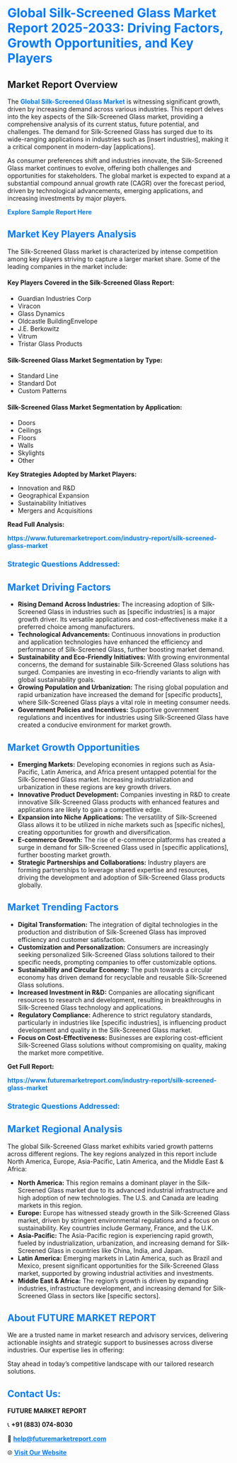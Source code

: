 <h1 style="color: #007BFF;">Global Silk-Screened Glass Market Report 2025-2033: Driving Factors, Growth Opportunities, and Key Players</h1>

<section id="overview">
<h2>Market Report Overview</h2>
<p>The <a href="https://www.futuremarketreport.com/industry-report/silk-screened-glass-market" style="color: #007BFF; text-decoration: none;"><strong>Global Silk-Screened Glass Market</strong></a> is witnessing significant growth, driven by increasing demand across various industries. This report delves into the key aspects of the Silk-Screened Glass market, providing a comprehensive analysis of its current status, future potential, and challenges. The demand for Silk-Screened Glass has surged due to its wide-ranging applications in industries such as [insert industries], making it a critical component in modern-day [applications].</p>
<p>As consumer preferences shift and industries innovate, the Silk-Screened Glass market continues to evolve, offering both challenges and opportunities for stakeholders. The global market is expected to expand at a substantial compound annual growth rate (CAGR) over the forecast period, driven by technological advancements, emerging applications, and increasing investments by major players.</p>
</section>

<section id="overview">
<p><a href="https://www.futuremarketreport.com/request-sample/reportId=87666" style="color: #007BFF; text-decoration: none;"><strong>Explore Sample Report Here</strong></a></p>
</section>

<section id="key-players">
<h2 style="color: #007BFF;">Market Key Players Analysis</h2>
<p>The Silk-Screened Glass market is characterized by intense competition among key players striving to capture a larger market share. Some of the leading companies in the market include:</p>
<h4>Key Players Covered in the Silk-Screened Glass Report:</h4>
<ul><li>Guardian Industries Corp</li><li>Viracon</li><li>Glass Dynamics</li><li>Oldcastle BuildingEnvelope</li><li>J.E. Berkowitz</li><li>Vitrum</li><li>Tristar Glass Products</li></ul>
<h4>Silk-Screened Glass Market Segmentation by Type:</h4>
<ul><li>Standard Line</li><li>Standard Dot</li><li>Custom Patterns</li></ul>

<h4>Silk-Screened Glass Market Segmentation by Application:</h4>
<ul><li>Doors</li><li>Ceilings</li><li>Floors</li><li>Walls</li><li>Skylights</li><li>Other</li></ul>
<p><strong>Key Strategies Adopted by Market Players:</strong></p>
<ul>
<li>Innovation and R&D</li>
<li>Geographical Expansion</li>
<li>Sustainability Initiatives</li>
<li>Mergers and Acquisitions</li>
</ul>
</section>

<section>
<p><strong>Read Full Analysis: </strong></p><a href="https://www.futuremarketreport.com/industry-report/silk-screened-glass-market" style="color: #007BFF; text-decoration: none;"><strong>https://www.futuremarketreport.com/industry-report/silk-screened-glass-market</strong></a>
<h3 style="color: #007BFF;">Strategic Questions Addressed:</h3>
</section>

<section id="driving-factors">
<h2 style="color: #007BFF;">Market Driving Factors</h2>
<ul>
<li><strong>Rising Demand Across Industries:</strong> The increasing adoption of Silk-Screened Glass in industries such as [specific industries] is a major growth driver. Its versatile applications and cost-effectiveness make it a preferred choice among manufacturers.</li>
<li><strong>Technological Advancements:</strong> Continuous innovations in production and application technologies have enhanced the efficiency and performance of Silk-Screened Glass, further boosting market demand.</li>
<li><strong>Sustainability and Eco-Friendly Initiatives:</strong> With growing environmental concerns, the demand for sustainable Silk-Screened Glass solutions has surged. Companies are investing in eco-friendly variants to align with global sustainability goals.</li>
<li><strong>Growing Population and Urbanization:</strong> The rising global population and rapid urbanization have increased the demand for [specific products], where Silk-Screened Glass plays a vital role in meeting consumer needs.</li>
<li><strong>Government Policies and Incentives:</strong> Supportive government regulations and incentives for industries using Silk-Screened Glass have created a conducive environment for market growth.</li>
</ul>
</section>

<section id="growth-opportunities">
<h2 style="color: #007BFF;">Market Growth Opportunities</h2>
<ul>
<li><strong>Emerging Markets:</strong> Developing economies in regions such as Asia-Pacific, Latin America, and Africa present untapped potential for the Silk-Screened Glass market. Increasing industrialization and urbanization in these regions are key growth drivers.</li>
<li><strong>Innovative Product Development:</strong> Companies investing in R&D to create innovative Silk-Screened Glass products with enhanced features and applications are likely to gain a competitive edge.</li>
<li><strong>Expansion into Niche Applications:</strong> The versatility of Silk-Screened Glass allows it to be utilized in niche markets such as [specific niches], creating opportunities for growth and diversification.</li>
<li><strong>E-commerce Growth:</strong> The rise of e-commerce platforms has created a surge in demand for Silk-Screened Glass used in [specific applications], further boosting market growth.</li>
<li><strong>Strategic Partnerships and Collaborations:</strong> Industry players are forming partnerships to leverage shared expertise and resources, driving the development and adoption of Silk-Screened Glass products globally.</li>
</ul>
</section>

<section id="trending-factors">
<h2 style="color: #007BFF;">Market Trending Factors</h2>
<ul>
<li><strong>Digital Transformation:</strong> The integration of digital technologies in the production and distribution of Silk-Screened Glass has improved efficiency and customer satisfaction.</li>
<li><strong>Customization and Personalization:</strong> Consumers are increasingly seeking personalized Silk-Screened Glass solutions tailored to their specific needs, prompting companies to offer customizable options.</li>
<li><strong>Sustainability and Circular Economy:</strong> The push towards a circular economy has driven demand for recyclable and reusable Silk-Screened Glass solutions.</li>
<li><strong>Increased Investment in R&D:</strong> Companies are allocating significant resources to research and development, resulting in breakthroughs in Silk-Screened Glass technology and applications.</li>
<li><strong>Regulatory Compliance:</strong> Adherence to strict regulatory standards, particularly in industries like [specific industries], is influencing product development and quality in the Silk-Screened Glass market.</li>
<li><strong>Focus on Cost-Effectiveness:</strong> Businesses are exploring cost-efficient Silk-Screened Glass solutions without compromising on quality, making the market more competitive.</li>
</ul>
</section>

<section>
<p><strong>Get Full Report: </strong></p><a href="https://www.futuremarketreport.com/industry-report/silk-screened-glass-market" style="color: #007BFF; text-decoration: none;"><strong>https://www.futuremarketreport.com/industry-report/silk-screened-glass-market</strong></a>
<h3 style="color: #007BFF;">Strategic Questions Addressed:</h3>
</section>


<section id="regional-analysis">
<h2 style="color: #007BFF;">Market Regional Analysis</h2>
<p>The global Silk-Screened Glass market exhibits varied growth patterns across different regions. The key regions analyzed in this report include North America, Europe, Asia-Pacific, Latin America, and the Middle East & Africa:</p>
<ul>
<li><strong>North America:</strong> This region remains a dominant player in the Silk-Screened Glass market due to its advanced industrial infrastructure and high adoption of new technologies. The U.S. and Canada are leading markets in this region.</li>
<li><strong>Europe:</strong> Europe has witnessed steady growth in the Silk-Screened Glass market, driven by stringent environmental regulations and a focus on sustainability. Key countries include Germany, France, and the U.K.</li>
<li><strong>Asia-Pacific:</strong> The Asia-Pacific region is experiencing rapid growth, fueled by industrialization, urbanization, and increasing demand for Silk-Screened Glass in countries like China, India, and Japan.</li>
<li><strong>Latin America:</strong> Emerging markets in Latin America, such as Brazil and Mexico, present significant opportunities for the Silk-Screened Glass market, supported by growing industrial activities and investments.</li>
<li><strong>Middle East & Africa:</strong> The region’s growth is driven by expanding industries, infrastructure development, and increasing demand for Silk-Screened Glass in sectors like [specific sectors].</li>
</ul>
</section>

<footer>
<h2 style="color: #007BFF;">About FUTURE MARKET REPORT</h2>
<p>We are a trusted name in market research and advisory services, delivering actionable insights and strategic support to businesses across diverse industries. Our expertise lies in offering:</p>

<p>Stay ahead in today’s competitive landscape with our tailored research solutions.</p>

<h2 style="color: #007BFF;">Contact Us:</h2>
<p><strong>FUTURE MARKET REPORT</strong></p>
<p>📞 <strong>+91 (883) 074-8030</strong></p>
<p>📧 <strong><a href="mailto:help@futuremarketreport.com" style="color: #007BFF;">help@futuremarketreport.com</a></strong></p>
<p>🌐 <strong><a href="https://www.futuremarketreport.com/" style="color: #007BFF;">Visit Our Website</a></strong></p>
</footer>